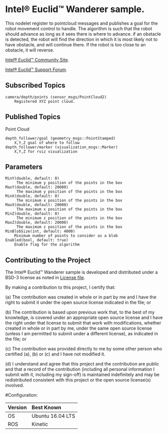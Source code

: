 # Intel&reg; Euclid&trade; Wanderer sample.

This nodelet register to pointcloud messages and publishes a goal for the robot movement control to handle. The algorithm is such that the robot should advance as long as it sees there is where to advance. if an obstacle is detected, the robot will find the direction in which it is most likely not to have obstacle, and will continue there. If the robot is too close to an obstacle, it will reverse. 

[Intel® Euclid™ Community Site](http://www.euclidcommunity.intel.com).

[Intel® Euclid™ Support Forum](http://www.intel.com/content/www/us/en/support/emerging-technologies/intel-euclid-development-kit.html).

## Subscribed Topics

    camera/depth/points (sensor_msgs/PointCloud2)
        Registered XYZ point cloud.
	
## Published Topics

Point Cloud

    depth_follower/goal (geometry_msgs::PointStamped)
		X,Y,Z goal of where to follow
	depth_follower/marker (visualization_msgs::Marker)
		X,Y,Z for rviz visualization 

## Parameters

    MinY(double, default: 0) 
         The minimum y position of the points in the box
    MaxY(double, default: 20000) 
         The maximum y position of the points in the box
    MinX(double, default: 0) 
         The minimum x position of the points in the box
    MaxX(double, default: 20000) 
         The maximum x position of the points in the box
	MinZ(double, default: 0) 
         The minimum z position of the points in the box
    MaxZ(double, default: 20000) 
         The maximum z position of the points in the box		
	MinBlobSize(int, default: 4000)
		Minimum number of points to consider as a blob
	Enabled(bool, default: true)
		Enable flag for the algorithm
		
## Contributing to the Project

The Intel&reg; Euclid&trade; Wanderer sample is developed and distributed under
a BSD-3 license as noted in [License file](LICENSE).

By making a contribution to this project, I certify that:

(a) The contribution was created in whole or in part by me and I
have the right to submit it under the open source license
indicated in the file; or

(b) The contribution is based upon previous work that, to the best
of my knowledge, is covered under an appropriate open source
license and I have the right under that license to submit that
work with modifications, whether created in whole or in part
by me, under the same open source license (unless I am
permitted to submit under a different license), as indicated
in the file; or

(c) The contribution was provided directly to me by some other
person who certified (a), (b) or (c) and I have not modified
it.

(d) I understand and agree that this project and the contribution
are public and that a record of the contribution (including all
personal information I submit with it, including my sign-off) is
maintained indefinitely and may be redistributed consistent with
this project or the open source license(s) involved.

#Configuration:

| Version        | Best Known           |
|:-------------- |:---------------------|
| OS             | Ubuntu 16.04 LTS     |
| ROS            | Kinetic              |

